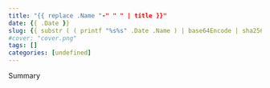 ```yaml
---
title: "{{ replace .Name "-" " " | title }}"
date: {{ .Date }}
slug: {{ substr ( ( printf "%s%s" .Date .Name ) | base64Encode | sha256 ) -8 }}
#cover: "cover.png"
tags: []
categories: [undefined]
---
```


Summary

<!--more-->